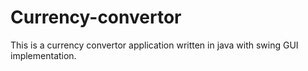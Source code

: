 # Currency-convertor
This is a currency convertor application written in java with swing GUI implementation. 
